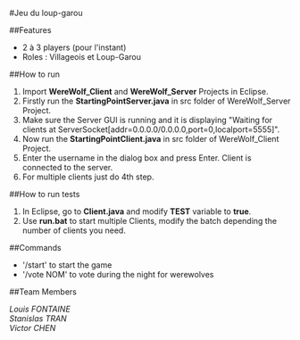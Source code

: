 #Jeu du loup-garou

##Features
* 2 à 3 players (pour l'instant)
* Roles : Villageois et Loup-Garou

##How to run
1. Import **WereWolf_Client** and **WereWolf_Server** Projects in Eclipse.
2. Firstly run the **StartingPointServer.java** in src folder of WereWolf_Server Project.
3. Make sure the Server GUI is running and it is displaying "Waiting for clients at ServerSocket[addr=0.0.0.0/0.0.0.0,port=0,localport=5555]".
4. Now run the **StartingPointClient.java** in src folder of WereWolf_Client Project.
5. Enter the username in the dialog box and press Enter. Client is connected to the server.
6. For multiple clients just do 4th step.

##How to run tests
1. In Eclipse, go to **Client.java** and modify **TEST** variable to **true**.
2. Use **run.bat** to start multiple Clients, modify the batch depending the number of clients you need.

##Commands

* '/start' to start the game
* '/vote NOM' to vote during the night for werewolves

##Team Members

*Louis FONTAINE*  
*Stanislas TRAN*    
*Victor CHEN*

